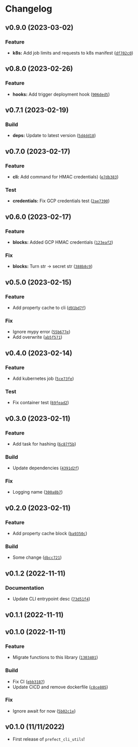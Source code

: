 # Changelog

<!--next-version-placeholder-->

## v0.9.0 (2023-03-02)
### Feature
* **k8s:** Add job limits and requests to k8s manifest ([`df702c0`](https://github.com/JasperHG90/prefect-cli-utils.py/commit/df702c0acad17b8d652cadddfa4cf931f88583d5))

## v0.8.0 (2023-02-26)
### Feature
* **hooks:** Add trigger deployment hook ([`906ded5`](https://github.com/JasperHG90/prefect-cli-utils.py/commit/906ded54fab42fdd993944728d1d94311aaf647d))

## v0.7.1 (2023-02-19)
### Build
* **deps:** Update to latest version ([`5d4dd18`](https://github.com/JasperHG90/prefect-cli-utils.py/commit/5d4dd189e6a17ef5706235ce2942941c7d70f30f))

## v0.7.0 (2023-02-17)
### Feature
* **cli:** Add command for HMAC credentials) ([`e7db383`](https://github.com/JasperHG90/prefect-cli-utils.py/commit/e7db3834ee84598f8ef8303b1ebe9a76291a8c88))

### Test
* **credentials:** Fix GCP credentials test ([`2ae7390`](https://github.com/JasperHG90/prefect-cli-utils.py/commit/2ae73907338f09acee15fb1cece2f6bc5425c4e3))

## v0.6.0 (2023-02-17)
### Feature
* **blocks:** Added GCP HMAC credentials ([`123eaf2`](https://github.com/JasperHG90/prefect-cli-utils.py/commit/123eaf2c192c0324e14244d01311271d39792d06))

### Fix
* **blocks:** Turn str -> secret str ([`388b8c9`](https://github.com/JasperHG90/prefect-cli-utils.py/commit/388b8c9e04d06a22353d4d061de7bfd3042128a5))

## v0.5.0 (2023-02-15)
### Feature
* Add property cache to cli ([`d91bd7f`](https://github.com/JasperHG90/prefect-cli-utils.py/commit/d91bd7f0d26cd29ab91d65100a12eb676f9b2211))

### Fix
* Ignore mypy error ([`55b677e`](https://github.com/JasperHG90/prefect-cli-utils.py/commit/55b677efb65165112f3c78abd19be7f730615594))
* Add overwrite ([`ab5f571`](https://github.com/JasperHG90/prefect-cli-utils.py/commit/ab5f57144319e3774d5f48fdca8e7ddab54c6a5d))

## v0.4.0 (2023-02-14)
### Feature
* Add kubernetes job ([`5ce73fe`](https://github.com/JasperHG90/prefect-cli-utils.py/commit/5ce73fea89715126921a9e2c794b65aaf7cdc136))

### Test
* Fix container test ([`69fead2`](https://github.com/JasperHG90/prefect-cli-utils.py/commit/69fead222fc6dd811d2658917d852c49dd379d31))

## v0.3.0 (2023-02-11)
### Feature
* Add task for hashing ([`6c87f5b`](https://github.com/JasperHG90/prefect-cli-utils.py/commit/6c87f5bc14e62410e2b9c2e233271f6071de3c19))

### Build
* Update dependencies ([`4391d2f`](https://github.com/JasperHG90/prefect-cli-utils.py/commit/4391d2f62403ad776751158ea7593f179d40cc50))

### Fix
* Logging name ([`300a8b7`](https://github.com/JasperHG90/prefect-cli-utils.py/commit/300a8b75089af0e48fb8cab6477bd66f0707fd9d))

## v0.2.0 (2023-02-11)
### Feature
* Add property cache block ([`ba9350c`](https://github.com/JasperHG90/prefect-cli-utils.py/commit/ba9350cb70282de00b6a87ebe2aa1781e6a1e235))

### Build
* Some change ([`dbcc721`](https://github.com/JasperHG90/prefect-cli-utils.py/commit/dbcc721a001fd44380a52e3eb4fbee2ded9b78d9))

## v0.1.2 (2022-11-11)
### Documentation
* Update CLI entrypoint desc ([`73d51f4`](https://github.com/JasperHG90/prefect-cli-utils.py/commit/73d51f4dcb5a03c9706031279d96d438541a063e))

## v0.1.1 (2022-11-11)


## v0.1.0 (2022-11-11)
### Feature
* Migrate functions to this library ([`1303401`](https://github.com/JasperHG90/prefect-cli-utils.py/commit/1303401f451cd41c9836c0dfb255ee1850775ffa))

### Build
* Fix CI ([`ebb3187`](https://github.com/JasperHG90/prefect-cli-utils.py/commit/ebb31870c5f75d58e7dc4097493d017b155e5608))
* Update CICD and remove dockerfile ([`c8ce805`](https://github.com/JasperHG90/prefect-cli-utils.py/commit/c8ce805536e1af986e1e12e4ecbf8a4160894a1c))

### Fix
* Ignore await for now ([`5b02c1e`](https://github.com/JasperHG90/prefect-cli-utils.py/commit/5b02c1efe66eb27c59801423dfe67fe732e0d71e))

## v0.1.0 (11/11/2022)

- First release of `prefect_cli_utils`!
